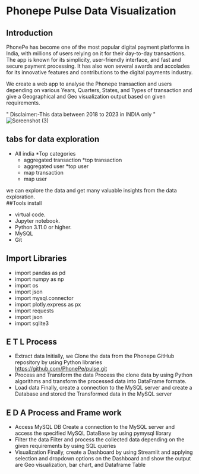 
# Phonepe Pulse Data Visualization
## Introduction
PhonePe has become one of the most popular digital payment platforms in India, with millions of users relying on it for their day-to-day transactions. The app is known for its simplicity, user-friendly interface, and fast and secure payment processing. It has also won several awards and accolades for its innovative features and contributions to the digital payments industry.

We create a web app to analyse the Phonepe transaction and users depending on various Years, Quarters, States, and Types of transaction and give a Geographical and Geo visualization output based on given requirements.

" Disclaimer:-This data between 2018 to 2023 in INDIA only "
![Screenshot (3)](https://github.com/Ansiyasafi/phone-pe/assets/159064188/79f7d34f-2b77-4b2f-ac5d-f5fb78b20a2d)
## tabs for data exploration
* All india                              *Top categories
    * aggregated transaction                *top transaction
    * aggregated user                       *top user
    * map transaction
    * map user

we can explore the data and get many valuable insights from the data exploration.      
##Tools install
* virtual code.
* Jupyter notebook.
* Python 3.11.0 or higher.
* MySQL
* Git
## Import Libraries
* import pandas as pd
* import numpy as np
* import os
* import json
* import mysql.connector
* import plotly.express as px
* import requests
* import json
* import sqlite3
## E T L Process
* Extract data
Initially, we Clone the data from the Phonepe GitHub repository by using Python libraries https://github.com/PhonePe/pulse.git
* Process and Transform the data
Process the clone data by using Python algorithms and transform the processed data into DataFrame formate.
* Load data
Finally, create a connection to the MySQL server and create a Database and stored the Transformed data in the MySQL server


## E D A Process and Frame work
* Access MySQL DB
Create a connection to the MySQL server and access the specified MySQL DataBase by using pymysql library
* Filter the data
Filter and process the collected data depending on the given requirements by using SQL queries
* Visualization
Finally, create a Dashboard by using Streamlit and applying selection and dropdown options on the Dashboard and show the output are Geo visualization, bar chart, and Dataframe Table
